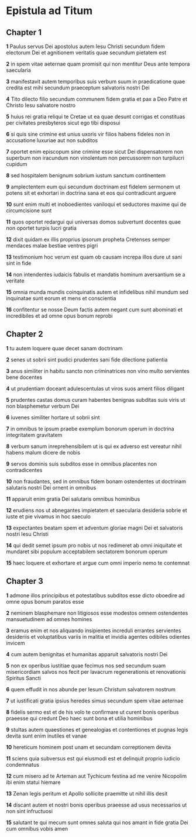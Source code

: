 # Epistula ad Titum

## Chapter 1

**1** Paulus servus Dei apostolus autem Iesu Christi secundum fidem electorum Dei et agnitionem veritatis quae secundum pietatem est

**2** in spem vitae aeternae quam promisit qui non mentitur Deus ante tempora saecularia

**3** manifestavit autem temporibus suis verbum suum in praedicatione quae credita est mihi secundum praeceptum salvatoris nostri Dei

**4** Tito dilecto filio secundum communem fidem gratia et pax a Deo Patre et Christo Iesu salvatore nostro

**5** huius rei gratia reliqui te Cretae ut ea quae desunt corrigas et constituas per civitates presbyteros sicut ego tibi disposui

**6** si quis sine crimine est unius uxoris vir filios habens fideles non in accusatione luxuriae aut non subditos

**7** oportet enim episcopum sine crimine esse sicut Dei dispensatorem non superbum non iracundum non vinolentum non percussorem non turpilucri cupidum

**8** sed hospitalem benignum sobrium iustum sanctum continentem

**9** amplectentem eum qui secundum doctrinam est fidelem sermonem ut potens sit et exhortari in doctrina sana et eos qui contradicunt arguere

**10** sunt enim multi et inoboedientes vaniloqui et seductores maxime qui de circumcisione sunt

**11** quos oportet redargui qui universas domos subvertunt docentes quae non oportet turpis lucri gratia

**12** dixit quidam ex illis proprius ipsorum propheta Cretenses semper mendaces malae bestiae ventres pigri

**13** testimonium hoc verum est quam ob causam increpa illos dure ut sani sint in fide

**14** non intendentes iudaicis fabulis et mandatis hominum aversantium se a veritate

**15** omnia munda mundis coinquinatis autem et infidelibus nihil mundum sed inquinatae sunt eorum et mens et conscientia

**16** confitentur se nosse Deum factis autem negant cum sunt abominati et incredibiles et ad omne opus bonum reprobi

## Chapter 2

**1** tu autem loquere quae decet sanam doctrinam

**2** senes ut sobrii sint pudici prudentes sani fide dilectione patientia

**3** anus similiter in habitu sancto non criminatrices non vino multo servientes bene docentes

**4** ut prudentiam doceant adulescentulas ut viros suos ament filios diligant

**5** prudentes castas domus curam habentes benignas subditas suis viris ut non blasphemetur verbum Dei

**6** iuvenes similiter hortare ut sobrii sint

**7** in omnibus te ipsum praebe exemplum bonorum operum in doctrina integritatem gravitatem

**8** verbum sanum inreprehensibilem ut is qui ex adverso est vereatur nihil habens malum dicere de nobis

**9** servos dominis suis subditos esse in omnibus placentes non contradicentes

**10** non fraudantes, sed in omnibus fidem bonam ostendentes ut doctrinam salutaris nostri Dei ornent in omnibus

**11** apparuit enim gratia Dei salutaris omnibus hominibus

**12** erudiens nos ut abnegantes impietatem et saecularia desideria sobrie et iuste et pie vivamus in hoc saeculo

**13** expectantes beatam spem et adventum gloriae magni Dei et salvatoris nostri Iesu Christi

**14** qui dedit semet ipsum pro nobis ut nos redimeret ab omni iniquitate et mundaret sibi populum acceptabilem sectatorem bonorum operum

**15** haec loquere et exhortare et argue cum omni imperio nemo te contemnat

## Chapter 3

**1** admone illos principibus et potestatibus subditos esse dicto oboedire ad omne opus bonum paratos esse

**2** neminem blasphemare non litigiosos esse modestos omnem ostendentes mansuetudinem ad omnes homines

**3** eramus enim et nos aliquando insipientes increduli errantes servientes desideriis et voluptatibus variis in malitia et invidia agentes odibiles odientes invicem

**4** cum autem benignitas et humanitas apparuit salvatoris nostri Dei

**5** non ex operibus iustitiae quae fecimus nos sed secundum suam misericordiam salvos nos fecit per lavacrum regenerationis et renovationis Spiritus Sancti

**6** quem effudit in nos abunde per Iesum Christum salvatorem nostrum

**7** ut iustificati gratia ipsius heredes simus secundum spem vitae aeternae

**8** fidelis sermo est et de his volo te confirmare ut curent bonis operibus praeesse qui credunt Deo haec sunt bona et utilia hominibus

**9** stultas autem quaestiones et genealogias et contentiones et pugnas legis devita sunt enim inutiles et vanae

**10** hereticum hominem post unam et secundam correptionem devita

**11** sciens quia subversus est qui eiusmodi est et delinquit proprio iudicio condemnatus

**12** cum misero ad te Arteman aut Tychicum festina ad me venire Nicopolim ibi enim statui hiemare

**13** Zenan legis peritum et Apollo sollicite praemitte ut nihil illis desit

**14** discant autem et nostri bonis operibus praeesse ad usus necessarios ut non sint infructuosi

**15** salutant te qui mecum sunt omnes saluta qui nos amant in fide gratia Dei cum omnibus vobis amen

